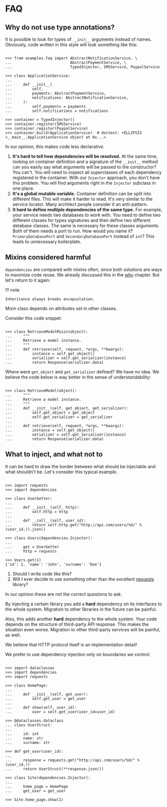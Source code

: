 # FAQ

## Why do not use type annotations?

It is possible to look for types of `__init__` arguments instead of
names. Obviously, code written in this style will look something like
this:

```pycon

>>> from examples.faq import AbstractNotificationService, \
...                          AbstractPaymentService, \
...                          TypedInjector, SMSService, PaypalService

>>> class ApplicationService:
...
...     def __init__(
...         self,
...         payments: AbstractPaymentService,
...         notifications: AbstractNotificationService,
...     ):
...         self.payments = payments
...         self.notifications = notifications

>>> container = TypedInjector()
>>> container.register(SMSService)
>>> container.register(PaypalService)
>>> container.build(ApplicationService)  # doctest: +ELLIPSIS
<__main__.ApplicationService object at 0x...>

```

In our opinion, this makes code less declarative.

1. **It's hard to tell how dependencies will be resolved.** At the same
   time, looking on container definition and a signature of the
   `__init__` method can you easily say what arguments will be passed
   to the constructor? You can't. You will need to inspect all superclasses of
   each dependency registered in the container. With our `Injector`
   approach, you don't have this problem. You will find arguments
   right in the `Injector` subclass in one place.
2. **It's a global mutable variable.** Container definition can be
   split into different files. This will make it harder to read. It's
   very similar to the service locator. Many architect people consider
   it an anti-pattern.
3. **It hard to define multiple dependencies of the same type.** For
   example, your service needs two databases to work with. You need to
   define two different classes for types signatures and then define
   two different database classes. The same is necessary for these
   classes arguments. Both of them needs a port to run. How would you
   name it? `PrimaryDatabasePort` and `SecondaryDatabasePort` instead
   of `int`? This leads to unnecessary boilerplate.

## Mixins considered harmful

`dependencies` are compared with mixins often, since both
solutions are ways to maximize code reuse. We already discussed this in
the [why](why.md#mixins) chapter. But let's return to it again:

!!! note

    Inheritance always breaks encapsulation.

Mixin class depends on attributes set in other classes.

Consider this code snippet:

```pycon

>>> class RetrieveModelMixin(object):
...     """
...     Retrieve a model instance.
...     """
...     def retrieve(self, request, *args, **kwargs):
...         instance = self.get_object()
...         serializer = self.get_serializer(instance)
...         return Response(serializer.data)

```

Where were `get_object` and `get_serializer` defined? We have no idea.
We believe the code below is way better in the sense of understandability:

```pycon

>>> class RetrieveModel(object):
...     """
...     Retrieve a model instance.
...     """
...     def __init__(self, get_object, get_serializer):
...         self.get_object = get_object
...         self.get_serializer = get_serializer
...
...     def retrieve(self, request, *args, **kwargs):
...         instance = self.get_object()
...         serializer = self.get_serializer(instance)
...         return Response(serializer.data)

```

## What to inject, and what not to

It can be hard to draw the border between what should be injectable and
what shouldn't be. Let's consider this typical example.

```pycon

>>> import requests
>>> import dependencies

>>> class UserGetter:
...
...     def __init__(self, http):
...         self.http = http
...
...     def __call__(self, user_id):
...         return self.http.get("http://api.com/users/%d/" % (user_id,)).json()

>>> class Users(dependencies.Injector):
...
...     get = UserGetter
...     http = requests

>>> Users.get(1)
{'id': 1, 'name': 'John', 'surname': 'Doe'}

```

1. Should I write code like this?
2. Will I ever decide to use something other than the excellent
   [requests](http://docs.python-requests.org/) library?

In our opinion these are not the correct questions to ask.

By injecting a certain library you add a **hard** dependency on its
interfaces to the whole system. Migration to other libraries in the
future can be painful.

Also, this adds another **hard** dependency to the whole system. Your
code depends on the structure of third-party API response. This makes
the situation even worse. Migration to other third-party services will
be painful, as well.

We believe that HTTP protocol itself is an implementation detail!

We prefer to use dependency injection only on boundaries we control:

```pycon

>>> import dataclasses
>>> import dependencies
>>> import requests

>>> class HomePage:
...
...     def __init__(self, get_user):
...         self.get_user = get_user
...
...     def show(self, user_id):
...         user = self.get_user(user_id=user_id)

>>> @dataclasses.dataclass
... class UserStruct:
...
...     id: int
...     name: str
...     surname: str

>>> def get_user(user_id):
...
...     response = requests.get("http://api.com/users/%d/" % (user_id,))
...     return UserStruct(**response.json())

>>> class Site(dependencies.Injector):
...
...     home_page = HomePage
...     get_user = get_user

>>> Site.home_page.show(1)

```
